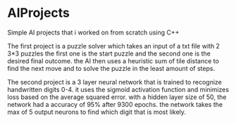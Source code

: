 # AIProjects
Simple AI projects that i worked on from scratch using C++


The first project is a puzzle solver which takes an input of a txt file with 2 3*3 puzzles the first one is
the start puzzle and the second one is the desired final outcome. the AI then uses a heuristic sum of tile distance
to find the next move and to solve the puzzle in the least amount of steps.

The second project is a 3 layer neural network that is trained to recognize handwritten digits 0-4. it uses the sigmoid activation
function and minimizes loss based on the average squared error. with a hidden layer size of 50, the network had a accuracy of 95% after 9300 epochs.
the network takes the max of 5 output neurons to find which digit that is most likely. 
